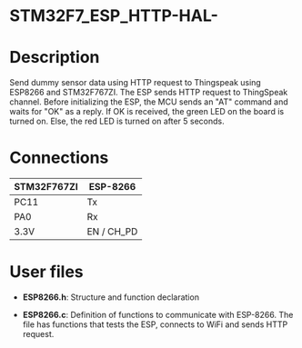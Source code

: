 # STM32F7_ESP_HTTP-HAL-

# Description

Send dummy sensor data using HTTP request to Thingspeak using ESP8266 and STM32F767ZI. The ESP sends HTTP request to ThingSpeak channel. Before  initializing the ESP, the MCU sends an "AT" command and waits for "OK" as a reply. If OK is received, the green LED on the board is turned on. Else, the red LED is turned on after 5 seconds.

# Connections

**STM32F767ZI**  | **ESP-8266**
------------- | -------------
PC11  | Tx
PA0  | Rx
3.3V  | EN / CH_PD


# User files

* **ESP8266.h**: Structure and function declaration

* **ESP8266.c**: Definition of functions to communicate with ESP-8266. The file has functions that tests the ESP, connects to WiFi and sends HTTP request.
